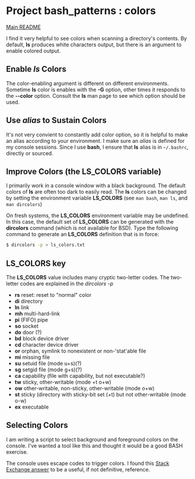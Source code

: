 # Project bash_patterns : colors

[Main README](README.md)

I find it very helpful to see colors when scanning a directory's
contents.  By default, **ls** produces white characters output,
but there is an argument to enable colored output.

## Enable *ls* Colors

The color-enabling argument is different on different environments.
Sometime **ls** color is enables with the **-G** option, other times
it responds to the **--color** option.  Consult the **ls** man page
to see which option should be used.

## Use *alias* to Sustain Colors

It's not very convient to constantly add color option, so it is
helpful to make an alias according to your environment.  I make
sure an *alias* is defined for my console sessions.  Since I use
**bash**, I ensure that **ls** alias is in `~/.bashrc`, directly
or sourced.

## Improve Colors (the LS_COLORS variable)

I primarily work in a console window with a black background.  The
default colors of **ls** are often too dark to easily read.  The
**ls** colors can be changed by setting the environment variable
**LS_COLORS**  (see `man bash`, `man ls`, and `man dircolors`)

On fresh systems, the **LS_COLORS** environment variable may be
undefined.  In this case, the default set of **LS_COLORS** can
be generated with the **dircolors** command (which is not available
for BSD).  Type the following command to generate an **LS_COLORS**
definition that is in force:

~~~sh
$ dircolors -p > ls_colors.txt
~~~


## LS_COLORS key

The **LS_COLORS** value includes many cryptic two-letter codes.
The two-letter codes are explained in the *dircolors -p*

- **rs**  reset: reset to "normal" color
- **di**  directory
- **ln**  link
- **mh**  multi-hard-link
- **pi**  (FIFO) pipe
- **so**  socket
- **do**  door (?)
- **bd**  block device driver
- **cd**  character device driver
- **or**  orphan, symlink to nonexistent or non-'stat'able file
- **mi**  missing file
- **su**  setuid file (mode u+s)(?)
- **sg**  setgid file (mode g+s)(?)
- **ca**  capability (file with capability, but not executable?)
- **tw**  sticky, other-writable (mode +t o+w)
- **ow**  other-writable, non-sticky, other-writable (mode o+w)
- **st**  sticky (directory with sticky-bit set (+t) but not other-writable (mode o-w)
- **ex**  executable

## Selecting Colors

I am writing a script to select background and foreground colors on
the console.  I've wanted a tool like this and thought it would be a
good BASH exercise.



The console uses escape codes to trigger colors.  I found this
[Stack Exchange answer][1] to be a useful, if not definitive,
reference.




[1]: <https://stackoverflow.com/questions/4842424/list-of-ansi-color-escape-sequences> "stack exchange answer"